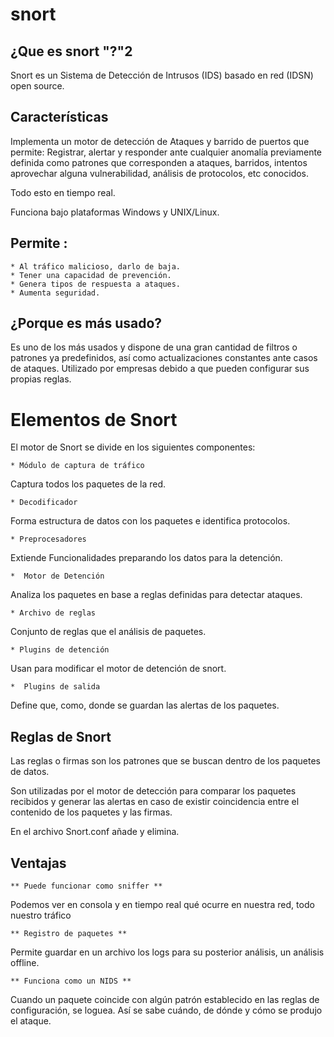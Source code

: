 # snort

## ¿Que es snort "?"2

Snort es un Sistema de Detección de Intrusos (IDS) basado en red (IDSN) open source.

## Características 

Implementa un motor de detección de Ataques y barrido de puertos que permite:
Registrar, alertar y responder ante cualquier anomalía previamente definida como patrones 
que corresponden a ataques, barridos, intentos aprovechar alguna vulnerabilidad, análisis de protocolos, etc conocidos. 

Todo esto en tiempo real.

Funciona bajo plataformas Windows y UNIX/Linux.

## Permite :

    * Al tráfico malicioso, darlo de baja. 
    * Tener una capacidad de prevención. 
    * Genera tipos de respuesta a ataques.
    * Aumenta seguridad.

## ¿Porque es más usado?

Es uno de los más usados y dispone de una gran cantidad de filtros o patrones ya predefinidos, 
así como actualizaciones constantes ante casos de ataques.
Utilizado por empresas debido a que pueden configurar sus propias reglas.


# Elementos de Snort

El motor de Snort se divide en los siguientes componentes:

    * Módulo de captura de tráfico
Captura todos los paquetes de la red.

    * Decodificador 
Forma estructura de datos con los paquetes e identifica protocolos.

    * Preprocesadores
 Extiende Funcionalidades preparando los datos para la detención.

    *  Motor de Detención
Analiza los paquetes en base a reglas definidas para detectar ataques.

    * Archivo de reglas
 Conjunto de reglas que el análisis de paquetes.

    * Plugins de detención
Usan para modificar el motor de detención de snort.

    *  Plugins de salida
Define que, como, donde se guardan las alertas de los paquetes.


## Reglas de Snort

Las reglas o firmas son los patrones que se buscan dentro de los paquetes de datos.

Son utilizadas por el motor de detección para comparar los paquetes recibidos y generar 
las alertas en caso de existir coincidencia entre el contenido de los paquetes y las firmas.

En el archivo Snort.conf añade y elimina.

## Ventajas 

    ** Puede funcionar como sniffer **
Podemos ver en consola y en tiempo real qué ocurre en nuestra red, todo nuestro tráfico

    ** Registro de paquetes **
Permite guardar en un archivo los logs para su posterior análisis, un análisis offline.

    ** Funciona como un NIDS **
Cuando un paquete coincide con algún patrón establecido en las reglas de configuración, se loguea. 
Así se sabe cuándo, de dónde y cómo se produjo el ataque.
